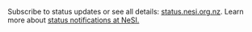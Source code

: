 <script>
    var scheduledColumn = $('#scheduled-column');
    var incidentsColumn = $('#incidents-column');
    var formatTime = d3.timeFormat("%d/%m/%Y %H%M");
    var sp = new StatusPage.page({ page: 'nbt2wg9kltqd' });
    sp.summary({
        success: function (data) {
            if (data.components.length) {
                data.components.filter(d => d.group_id == null).forEach(function (d, i) {
                    d3.select("#componentsstatus").selectAll("span")
                        .data([d])
                        .enter()
                        .append("svg")
                        .attr("width", 16)
                        .attr("height", 16)
                        .append("circle")
                        .attr("r", 8)
                        .attr("cx", 8)
                        .attr("cy", 8)
                        .style("fill", function (d) {
                            return d.status == "operational" ? "green" : "orange";
                        })
                        .append("title")
                        .text(d => d.name)
                })
            }
            if (data.scheduled_maintenances.length) {
                data.scheduled_maintenances.forEach(function (d, i) {

                    d3.select("#scheduled-column").selectAll("ul")
                        .data([d])
                        .enter().append("li")
                        .append("a")
                        .attr("href", d => d.shortlink)
                        .text(d => `${d.name} - ${formatTime(new Date(d.scheduled_for))}`)
                    // format date/time nicer!
                })
                d3.selectAll(".statuspage-scheduled").style("display", "block")
            } else if (data.scheduled_maintenances.length == null) {
                d3.select("#scheduled-column").selectAll("ul")
                    .text("No scheduled maintenance")
            }
            if (data.incidents.length) {
                d3.selectAll(".statuspage-incidents").style("display", "block")
                data.incidents.forEach(function (d, i) {
                    d3.select("#incidents-column").selectAll("ul")
                        .data([d])
                        .enter().append("li")
                        .append("a")
                        .attr("href", d => d.shortlink)
                        .text(d => d.name)
                })
            } else if (data.incidents.length == null) {
                d3.select("#incidents-column").selectAll("ul")
                    .text("No reported incident")
            }

            /*
            d3.select("#nonoperational").selectAll("li")
              .data(data.components.filter(d => d.status!=='operational'))
              .enter().append("li")
              .text(e => `${e.name}: ${e.status}, created: ${e.created_at}, updated: ${e.updated_at}`)
            */
        }
    });
</script>
Subscribe to status updates or see all details:
[status.nesi.org.nz](http://status.nesi.org.nz). Learn more about
[status notifications at
NeSI.](https://support.nesi.org.nz/hc/en-gb/articles/360000751636)